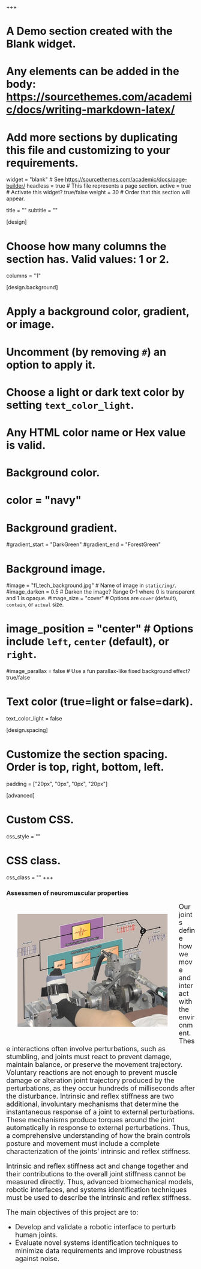 +++
# A Demo section created with the Blank widget.
# Any elements can be added in the body: https://sourcethemes.com/academic/docs/writing-markdown-latex/
# Add more sections by duplicating this file and customizing to your requirements.

widget = "blank"  # See https://sourcethemes.com/academic/docs/page-builder/
headless = true  # This file represents a page section.
active = true # Activate this widget? true/false
weight = 30  # Order that this section will appear.

title = ""
subtitle = ""

[design]
  # Choose how many columns the section has. Valid values: 1 or 2.
  columns = "1"

[design.background]
  # Apply a background color, gradient, or image.
  #   Uncomment (by removing `#`) an option to apply it.
  #   Choose a light or dark text color by setting `text_color_light`.
  #   Any HTML color name or Hex value is valid.

  # Background color.
  # color = "navy"
  
  # Background gradient.
  #gradient_start = "DarkGreen"
  #gradient_end = "ForestGreen"
  
  # Background image.
  #image = "fl_tech_background.jpg"  # Name of image in `static/img/`.
  #image_darken = 0.5  # Darken the image? Range 0-1 where 0 is transparent and 1 is opaque.
  #image_size = "cover"  #  Options are `cover` (default), `contain`, or `actual` size.
  # image_position = "center"  # Options include `left`, `center` (default), or `right`.
  #image_parallax = false  # Use a fun parallax-like fixed background effect? true/false
  
  # Text color (true=light or false=dark).
  text_color_light = false

[design.spacing]
  # Customize the section spacing. Order is top, right, bottom, left.
  padding = ["20px", "0px", "0px", "20px"]

[advanced]
 # Custom CSS. 
 css_style = ""
 
 # CSS class.
 css_class = ""
+++
### **Assessmen of neuromuscular properties**

<div>
<img style="float: left; margin:30px 30px" src="anoceanofsky.jpg" height="300px" width="400px">
<font size="4">
Our joints define how we move and interact with the environment. These interactions often involve perturbations, such as stumbling, and joints must react to prevent damage, maintain balance, or preserve the movement trajectory. Voluntary reactions are not enough to prevent muscle damage or alteration joint trajectory produced by the perturbations, as they occur hundreds of milliseconds after the disturbance. Intrinsic and reflex stiffness are two additional, involuntary mechanisms that determine the instantaneous response of a joint to external perturbations. These mechanisms produce torques around the joint automatically in response to external perturbations. Thus, a comprehensive understanding of how the brain controls posture and movement must include a complete characterization of the joints’ intrinsic and reflex stiffness. 

Intrinsic and reflex stiffness act and change together and their contributions to the overall joint stiffness cannot be measured directly. Thus, advanced biomechanical models, robotic interfaces, and systems identification techniques must be used to describe the intrinsic and reflex stiffness.

The main objectives of this project are to:
* Develop and validate a robotic interface to perturb human joints. 
* Evaluate novel systems identification techniques to minimize data requirements and improve robustness against noise.</font>
<div>
